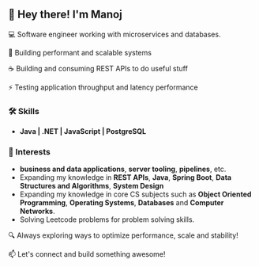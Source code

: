 ## 👋 Hey there! I'm Manoj

💻 Software engineer working with microservices and databases.  

🔗 Building performant and scalable systems

☕️ Building and consuming REST APIs to do useful stuff

⚡ Testing application throughput and latency performance

### 🛠 Skills
- **Java | .NET | JavaScript | PostgreSQL**  

### 🚀 Interests  
- **business and data applications**, **server tooling**, **pipelines**, etc.
- Expanding my knowledge in **REST APIs**, **Java**, **Spring Boot**, **Data Structures and Algorithms**, **System Design**
- Expanding my knowledge in core CS subjects such as **Object Oriented Programming**, **Operating Systems**, **Databases** and **Computer Networks**.
- Solving Leetcode problems for problem solving skills.

🔍 Always exploring ways to optimize performance, scale and stability!

📫 Let's connect and build something awesome!
